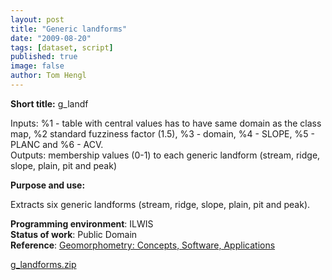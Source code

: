 ```yaml
---
layout: post
title: "Generic landforms"
date: "2009-08-20"
tags: [dataset, script]
published: true
image: false
author: Tom Hengl
---
```


**Short title:**  g\_landf

Inputs: %1 - table with central values has to have same domain as the class map, %2 standard fuzziness factor (1.5), %3 - domain, %4 - SLOPE, %5 - PLANC and %6 - ACV.  
Outputs: membership values (0-1) to each generic landform (stream, ridge, slope, plain, pit and peak)

**Purpose and use:** 

Extracts six generic landforms (stream, ridge, slope, plain, pit and peak).

**Programming environment**:  ILWIS  
**Status of work**:  Public Domain  
**Reference**:  [Geomorphometry: Concepts, Software, Applications](https://books.google.com.gi/books?id=u33ArNw4BacC&printsec=frontcover&source=gbs_book_other_versions_r&cad=4#v=onepage&q&f=false)  

[g_landforms.zip]({{site.baseurl}}/uploads/datasets/g_landforms.zip)







